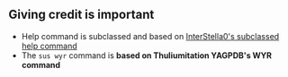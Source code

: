 ## Giving credit is important
* Help command is subclassed and based on [InterStella0's subclassed help command](https://gist.github.com/InterStella0/b78488fb28cadf279dfd3164b9f0cf96) 
* The `sus wyr` command is **based on Thuliumitation YAGPDB's WYR command**